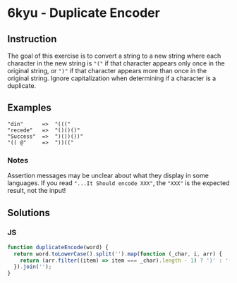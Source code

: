 # 6kyu - Duplicate Encoder

## Instruction
The goal of this exercise is to convert a string to a new string where each character in the new string is `"("` if that character appears only once in the original string, or `")"` if that character appears more than once in the original string. Ignore capitalization when determining if a character is a duplicate.

## Examples

```
"din"      =>  "((("
"recede"   =>  "()()()"
"Success"  =>  ")())())"
"(( @"     =>  "))(("
```

### Notes
Assertion messages may be unclear about what they display in some languages. If you read `"...It Should encode XXX"`, the `"XXX"` is the expected result, not the input!

## Solutions

### JS

```JavaScript
function duplicateEncode(word) {
  return word.toLowerCase().split('').map(function (_char, i, arr) {
    return (arr.filter((item) => item === _char).length - 1) ? ')' : '(';
  }).join('');
}
```
